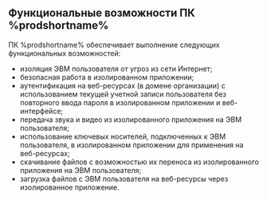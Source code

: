 ## Функциональные возможности ПК %prodshortname%

ПК %prodshortname% обеспечивает выполнение следующих функциональных возможностей:

-   изоляция ЭВМ пользователя от угроз из сети Интернет;
-   безопасная работа в изолированном приложении;
-   аутентификация на веб-ресурсах (в домене организации) с использованием текущей учетной записи пользователя без повторного ввода пароля в изолированном приложении и веб-интерфейсе;
-   передача звука и видео из изолированного приложения на ЭВМ пользователя;
-   использование ключевых носителей, подключенных к ЭВМ пользователя, в изолированном приложении для применения на веб-ресурсах;
-   скачивание файлов с возможностью их переноса из изолированного приложения на ЭВМ пользователя;
-   загрузка файлов с ЭВМ пользователя на веб-ресурсы через изолированное приложение.
